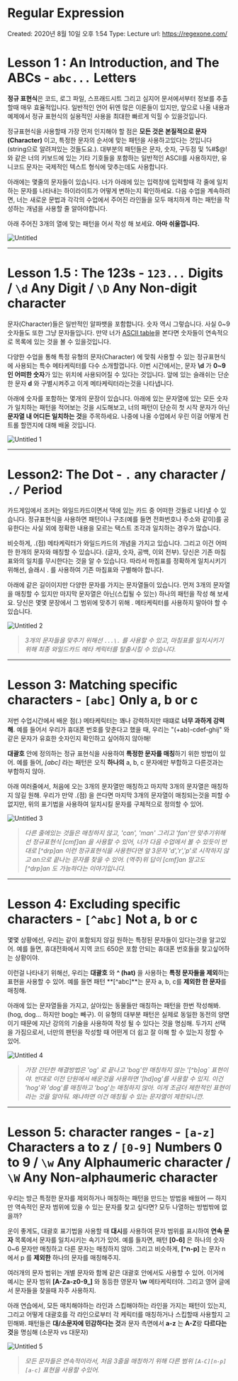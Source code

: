 # Regular Expression

Created: 2020년 8월 10일 오후 1:54
Type: Lecture
url: https://regexone.com/

# Lesson 1 : An Introduction, and The ABCs - `abc...` Letters

**정규 표현식**은 코드, 로그 파일, 스프래드시트 그리고 심지어 문서에서부터 정보를 추출할때 매우 효율적입니다. 일반적인 언어  뒤엔 많은 이론들이 있지만, 앞으로 나올 내용과 예제에서 정규 표현식의 실용적인 사용을 최대한 빠르게 익힐 수 있을것입니다.

정규표현식을 사용할때 가장 먼저 인지해야 할 점은 **모든 것은 본질적으로 문자(Character)** 이고, 특정한 문자의 순서에 맞는 패턴을 사용하고있다는 것입니다 (string으로 알려져있는 것들도요.). 대부분의 패턴들은 문자, 숫자, 구두점 및 %#$@! 와 같은 너의 키보드에 있는 기타 기호들을 포함하는 일반적인 ASCII를 사용하지만, 유니코드 문자는 국제적인 텍스트 형식에 맞추는데도 사용합니다.

아래에는 몇줄의 문자들이 있습니다. 너가 아래에 있는 입력창에 입력할때 각 줄에 일치하는 문자를 나타내는 하이라이트가 어떻게 변하는지 확인하세요. 다음 수업을 계속하려면, 너는 새로운 문법과  각각의 수업에서 주어진 라인들을 모두 매치하게 하는 패턴을 작성하는 개념을 사용할 줄 알아야합니다.

아래 주어진 3개의 열에 맞는 패턴을 어서 작성 해 보세요. **아마 쉬울껍니다.**

![Untitled](https://user-images.githubusercontent.com/31194565/90308365-fec94080-df19-11ea-87bd-d976d6e01007.png)

---

# Lesson 1.5 : The 123s - `123...` Digits / `\d` Any Digit / `\D` Any Non-digit character

문자(Character)들은 일반적인 알파뱃을 포함합니다. 숫자 역시 그렇습니다. 사실 0~9 숫자들도 또한 그냥 문자들입니다. 만약 너가 [ASCII table](https://en.wikipedia.org/wiki/ASCII#ASCII_printable_characters)을 본다면 숫자들이 연속적으로 목록에 있는 것을 볼 수 있을것입니다.

다양한 수업을 통해 특정 유형의 문자(Character) 에 맞춰 사용할 수 있는 정규표현식에 사용되는 특수 메타케릭터를 다수 소개할껍니다. 이번 시간에서는, 문자 **\d** 가 **0~9인 어떠한 숫자**가 있는 위치에 사용되어질 수 있다는 것입니다. 앞에 있는 슬래쉬는 단순한 문자 **d** 와 구별시켜주고 이게 메타케릭터라는것을 나타냅니다.

아래에 숫자를 포함하는 몇개의 문장이 있습니다. 아래에 있는 문자열에 있는 모든 숫자가 일치하는 패턴을 적어보는 것을 시도해보고, 너의 패턴이 단순히 첫 시작 문자가 아닌 **문자열 내 어디든 일치하는 것**을 주목하세요. 나중에 나올 수업에서 우린 이걸 어떻게 컨트롤 할껀지에 대해 배울 것입니다.

![Untitled 1](https://user-images.githubusercontent.com/31194565/90308358-fb35b980-df19-11ea-9880-5514bb6d39df.png)

---

# Lesson2: The Dot - `.` any character / `./` Period

카드게임에서 조커는 와일드카드이면서 댁에 있는 카드 중 어떠한 것들로 나타낼 수 있습니다. 정규표현식을 사용하면 패턴이나 구조(예를 들면 전화번호나 주소와 같이)를 공유한다는 사실 외에 정확한 내용을 모르는 택스트 조각과 일치하는 경우가 많습니다.

비슷하게, .(점) 메타케릭터가 와일드카드의 개념을 가지고 있습니다. 그리고 이건 어떠한 한개의 문자와 매칭할 수 있습니다. (글자, 숫자, 공백, 이외 전부). 당신은 기존 마침표와의 일치를 무시한다는 것을 알 수 있습니다. 따라서 마침표를 정확하게 일치시키기 위해선, 슬래시 \. 를 사용하여 기존 마침표와 구별해야 합니다.

아래에 같은 길이이지만 다양한 문자를 가지는 문자열들이 있습니다. 먼저 3개의 문자열을 매칭할 수 있지만 마지막 문자열은 아닌(스킵될 수 있는)  하나의 패턴을 작성 해 보세요. 당신은 몇몇 문장에서 그 범위에 맞추기 위해 . 메타케릭터를 사용하지 말아야 할 수 있습니다.

![Untitled 2](https://user-images.githubusercontent.com/31194565/90308359-fcff7d00-df19-11ea-98eb-10c54074f562.png)

> *3개의 문자들을 맞추기 위해선 `...\.` 를 사용할 수 있고, 마침표를 일치시키기 위해 최종 와일드카드 메타 케릭터를 탈출시킬 수 있습니다.*

---

# Lesson 3: Matching specific characters - `[abc]` Only a, b or c

저번 수업시간에서 배운 점(.) 메타케릭터는 꽤나 강력하지만 때떄로 **너무 과하게 강력해**. 예를 들어서 우리가 휴대폰 번호를 맞춘다고 했을 때, 우리는 "(+ab)-cdef-ghij" 와 같은 문자가 유효한 숫자인지 확인하고 싶어하지 않아해!

**대괄호** 안에 정의하는 정규 표현식을 사용하여 **특정한 문자를 매칭**하기 위한 방법이 있어. 예를 들어, *[abc]* 라는 패턴은 오직 **하나의** a, b, c 문자에만 부합하고 다른것과는 부합하지 않아.

아래 여러줄에서, 처음에 오는 3개의 문자열만 매칭하고 마지막 3개의 문자열은 매칭하지 않길 원해. 우리가 만약 .(점) 을 쓴다면 마지막 3개의 문자열이 매칭되는것을 피할 수 없지만, 위의 표기법을 사용하여 일치시킬 문자를 구체적으로 정의할 수 있어.

![Untitled 3](https://user-images.githubusercontent.com/31194565/90308361-fd981380-df19-11ea-805b-94a1ce3059a8.png)

> *다른 줄에있는 것들은 매칭하지 않고, 'can', 'man' 그리고 'fan'만 맞추기위해선 정규표현식 [cmf]an 을 사용할 수 있어, 너가 다음 수업에서 볼 수 있듯이 반대로 [^drp]an 이런 정규표현식을 사용한다면 앞 3문자 'd','r','p'로 시작하지 않고 an으로 끝나는 문자를 찾을 수 있어. (역주)위 답이 [cmf]an 말고도 [^drp]an 도 가능하다는 이야기입니다.*

---

# Lesson 4: Excluding specific characters - `[^abc]` Not a, b or c

몇몇 상황에선, 우리는 같이 포함되지 않길 원하는 특정된 문자들이 있다는것을 알고있어. 예를 들면, 휴대전화에서 지역 코드 650은 포함 안되는 휴대폰 번호들을 찾고싶어하는 상황이야.

이런걸 나타내기 위해선, 우리는 **대괄호** 와 **^ (hat)** 을 사용하는 **특정 문자들을 제외**하는 표현을 사용할 수 있어. 예를 들면 패턴 **[^abc]**는 문자 a, b, c를 **제외한 한 문자**를 매칭해.

아래에 있는 문자열들을 가지고, 살아있는 동물들만 매칭하는 패턴을 한번 작성해봐. (hog, dog... 하지만 bog는 빼구). 이 유형의 대부분 패턴은 실제로 동일한 동전의 양면이기 때문에 지난 강의의 기술을 사용하여 작성 될 수 있다는 것을 명심해. 두가지 선택을 가짐으로서, 너만의 팬턴을 작성할 때 어떤게 더 쉽고 잘 이해 할 수 있는지 정할 수 있어.

![Untitled 4](https://user-images.githubusercontent.com/31194565/90308433-7008f380-df1a-11ea-9c0f-2b1319ff3f40.png)

> *가장 간단한 해결방법은 'og' 로 끝나고 'bog'만 매칭하지 않는 '[^b]og` 표현이야. 반대로 이전 단원에서 배운것을 사용하면 '[hd]og'를 사용할 수 있지. 이건 'hog'와 'dog'를 매칭하고 'bog'는 매칭하지 않아. 이게 조금더 제한적인 표현이라는 것을 알아둬. 왜냐하면 이건 매칭될 수 있는 문자열이 제한되니깐.*

---

# Lesson 5: character ranges - `[a-z]` Characters a to z / `[0-9]` Numbers 0 to 9 / `\w` Any Alphaumeric character / `\W` Any Non-alphaumeric character

우리는 방근 특정한 문자를 제외하거나 매칭하는 패턴을 만드는 방법을 배웠어 — 하지만 역속적인 문자 범위에 있을 수 있는 문자를 찾고 싶다면? 모두 나열하는 방법밖에 없을까?

운이 좋게도, 대괄호 표기법을 사용할 때 **대시**를 사용하여 문자 범위를 표시하여 **연속 문자** 목록에서 문자를 일치시키는 속기가 있어. 예를 들자면, 패턴 **[0-6]** 은 하나의 숫자 0~6 문자만 매칭하고 다른 문자는 매칭하지 않아. 그리고 비슷하게, **[^n-p]** 는 문자 n에서 p 를 **제외한** 하나의 문자를 매칭해주지.

여러개의 문자 범위는 개별 문자와 함께 같은 대괄호 안에서도 사용할 수 있어. 이거에 예시는 문자 범위 **[A-Za-z0-9_]** 와 동등한 영문자 **\w** 메타케릭터야. 그리고 영어 글에서 문자들을 찾을때 자주 사용하지.

아래 연습에서, 모든 매치해야하는 라인과 스킵해야하는 라인을 가지는  패턴이 있는지, 그리고  어떻게 대괄호를 각 라인으로부터 각 케릭터를 매칭하거나 스킵할때 사용할지 고민해봐. 패턴들은 **대/소문자에 민감하다는 것**과 문자 측면에서 **a-z** 는 **A-Z**랑 **다르다는것**을 명심해 (소문자 vs 대문자)

![Untitled 5](https://user-images.githubusercontent.com/31194565/90852998-f195d100-e3b3-11ea-9f97-9fd575d2de81.png)

> *모든 문자들은 연속적이라서, 처음 3줄을 매칭하기 위해 다른 범위 `[A-C][n-p][a-c]` 표현을 사용할 수있어.*
